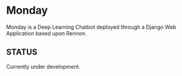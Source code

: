 # Monday
Monday is a Deep Learning Chatbot deployed through a Django Web Application based upon Rennon.

## STATUS
Currently under development.
